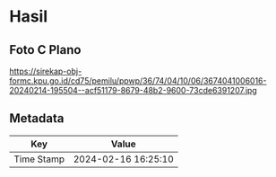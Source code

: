 # Hasil

## Foto C Plano

https://sirekap-obj-formc.kpu.go.id/cd75/pemilu/ppwp/36/74/04/10/06/3674041006016-20240214-195504--acf51179-8679-48b2-9600-73cde6391207.jpg


## Metadata

| Key        | Value               |
| ---------- | ------------------- |
| Time Stamp | 2024-02-16 16:25:10 |



